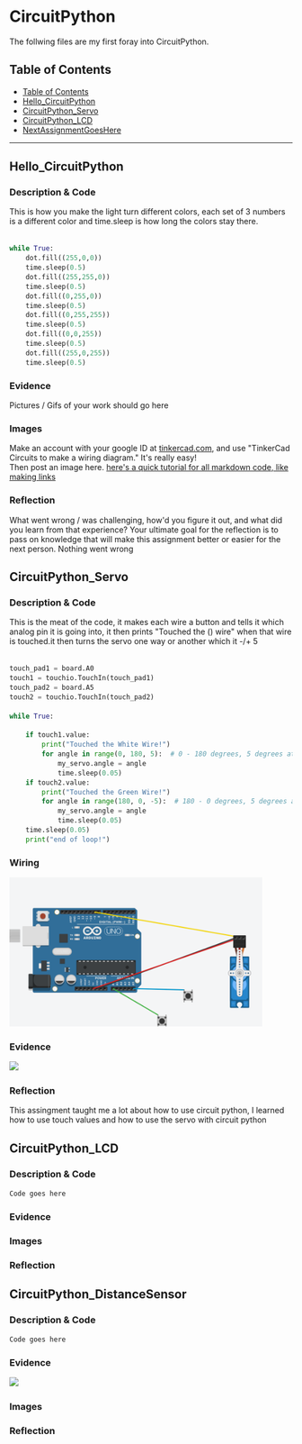 
# CircuitPython
 The follwing files are my first foray into CircuitPython.
## Table of Contents
* [Table of Contents](#TableOfContents)
* [Hello_CircuitPython](#Hello_CircuitPython)
* [CircuitPython_Servo](#CircuitPython_Servo)
* [CircuitPython_LCD](#CircuitPython_LCD)
* [NextAssignmentGoesHere](#NextAssignment)
---

## Hello_CircuitPython

### Description & Code

This is how you make the light turn different colors, each set of 3 numbers is a different color and time.sleep is how long the colors stay there.

```python

while True:
    dot.fill((255,0,0))
    time.sleep(0.5)
    dot.fill((255,255,0))
    time.sleep(0.5)
    dot.fill((0,255,0))
    time.sleep(0.5)
    dot.fill((0,255,255))
    time.sleep(0.5)
    dot.fill((0,0,255))
    time.sleep(0.5)
    dot.fill((255,0,255))
    time.sleep(0.5)

```


### Evidence
Pictures / Gifs of your work should go here

### Images
Make an account with your google ID at [tinkercad.com](https://www.tinkercad.com/learn/circuits), and use "TinkerCad Circuits to make a wiring diagram."  It's really easy!  
Then post an image here.   [here's a quick tutorial for all markdown code, like making links](https://www.markdownguide.org/basic-syntax/)

### Reflection
What went wrong / was challenging, how'd you figure it out, and what did you learn from that experience?  Your ultimate goal for the reflection is to pass on knowledge that will make this assignment better or easier for the next person.
Nothing went wrong



## CircuitPython_Servo

### Description & Code
This is the meat of the code, it makes each wire a button and tells it which analog pin it is going into, it then prints "Touched the () wire" when that wire is touched.it then turns the servo one way or another which it -/+ 5

```python

touch_pad1 = board.A0  
touch1 = touchio.TouchIn(touch_pad1)
touch_pad2 = board.A5  
touch2 = touchio.TouchIn(touch_pad2)

while True:

    if touch1.value:
        print("Touched the White Wire!")
        for angle in range(0, 180, 5):  # 0 - 180 degrees, 5 degrees at a time.
            my_servo.angle = angle
            time.sleep(0.05)
    if touch2.value:
        print("Touched the Green Wire!")
        for angle in range(180, 0, -5):  # 180 - 0 degrees, 5 degrees at a time
            my_servo.angle = angle
            time.sleep(0.05)
    time.sleep(0.05)
    print("end of loop!")

```

### Wiring

<img src="Wiringservo.png" alt="Servobuttonnotbubtton" width="450">

### Evidence
<img src="https://github.com/CallanSmith/CircuitPython/blob/main/Media/ServoGif.gif?raw=true" width="450">

### Reflection
This assingment taught me a lot about how to use circuit python, I learned how to use touch values and how to use the servo with circuit python



## CircuitPython_LCD

### Description & Code

```python
Code goes here

```

### Evidence

### Images

### Reflection





## CircuitPython_DistanceSensor

### Description & Code

```python
Code goes here

```

### Evidence

<img src="https://user-images.githubusercontent.com/71345149/134183945-a39bb590-e1c8-4516-a7cd-ae3460b9da32.mov" width="450">

### Images

### Reflection
 

